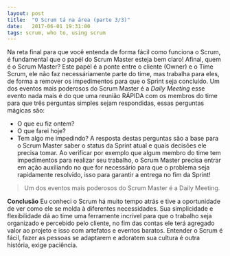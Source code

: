 ```yaml
---
layout: post
title:  "O Scrum tá na área (parte 3/3)"
date:   2017-06-01 19:31:00
tags: scrum, who to, using scrum
---
```

Na reta final para que você entenda de forma fácil como funciona o Scrum, é fundamental que o papél do Scrum Master esteja bem claro! Afinal, quem é o Scrum Master? Este papél é a ponte entre o cliente (Owner) e o Time Scrum, ele não faz necessáriamente parte do time, mas trabalha para eles, de forma a remover os impedimentos para que o Sprint seja concluído. Um dos eventos mais poderosos do Scrum Master é a *Daily Meeting* esse evento nada mais é do que uma reunião RÁPIDA com os membros do time para que três perguntas simples sejam respondidas, essas perguntas mágicas são: 
* O que eu fiz ontem?
* O que farei hoje?
* Tem algo me impedindo?
A resposta destas perguntas são a base para o Scrum Master saber o status da Sprint atual e quais decisões ele precisa tomar. Ao verificar por exemplo que algum membro do time tem impedimentos para realizar seu trabalho, o Scrum Master precisa entrar em ação auxiliando no que for necessário para que o problema seja rapidamente resolvido, isso para garantir a entrega no fim da Sprint!
>Um dos eventos mais poderosos do Scrum Master é a Daily Meeting.

**Conclusão**
Eu conheci o Scrum há muito tempo atrás e tive a oportunidade de ver como ele se molda à diferentes necessidades. Sua simplicidade e flexibilidade dá ao time uma ferramente incrível para que o trabalho seja organizado e percebido pelo cliente, no fim das contas ele terá agregado valor ao projeto e isso com artefatos e eventos baratos. Entender o Scrum é fácil, fazer as pessoas se adaptarem e adoratem sua cultura é outra história, exige paciência.
